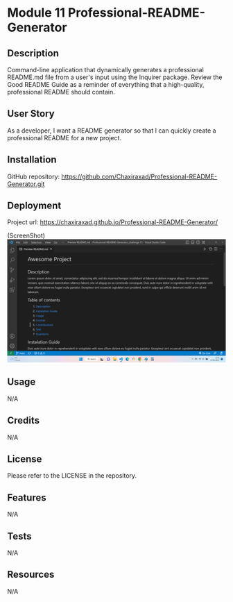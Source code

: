 # Module 11 Professional-README-Generator
## Description

Command-line application that dynamically generates a professional README.md file from a user's input using the Inquirer package. Review the Good README Guide as a reminder of everything that a high-quality, professional README should contain.

## User Story

As a developer, I want a README generator so that I can quickly create a professional README for a new project.

## Installation
GitHub repository: https://github.com/Chaxiraxad/Professional-README-Generator.git


## Deployment
 Project url: https://chaxiraxad.github.io/Professional-README-Generator/

(ScreenShot) ![Module 11 Professional-README-Generator](./README.png)

## Usage
N/A

## Credits
N/A


## License
Please refer to the LICENSE in the repository.


## Features
N/A


## Tests
N/A

## Resources
N/A